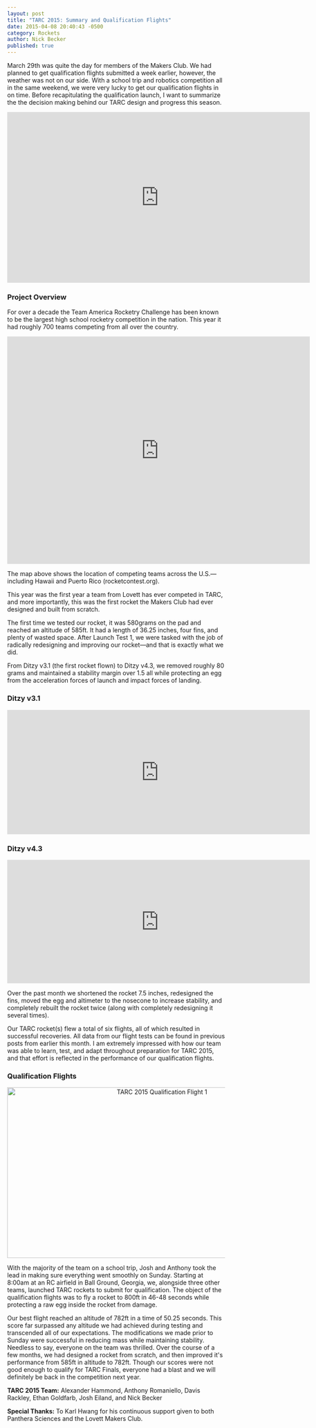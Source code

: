 ```yaml
---
layout: post
title: "TARC 2015: Summary and Qualification Flights"
date: 2015-04-08 20:40:43 -0500
category: Rockets
author: Nick Becker
published: true
---
```


March 29th was quite the day for members of the Makers Club. We had planned to get qualification flights submitted a week earlier, however, the weather was not on our side. With a school trip and robotics competition all in the same weekend, we were very lucky to get our qualification flights in on time. Before recapitulating the qualification launch, I want to summarize the the decision making behind our TARC design and progress this season.

<div align="middle">
  <iframe src="https://www.flickr.com/photos/116202023@N05/16858919788/player/" width="700" height="394" frameborder="0" allowfullscreen webkitallowfullscreen mozallowfullscreen oallowfullscreen msallowfullscreen></iframe>
</div>

### Project Overview

For over a decade the Team America Rocketry Challenge has been known to be the largest high school rocketry competition in the nation. This year it had roughly 700 teams competing from all over the country.

<div align="middle">
  <iframe width="700" height="525" scrolling="no" frameborder="no" src="https://www.google.com/fusiontables/embedviz?q=select+col12+from+1YJXZGH8wm9YqiQVysZRI2Ug2OwSKWSlygRubVRtL&amp;viz=MAP&amp;h=false&amp;lat=35.57093225299004&amp;lng=-108.42511817499997&amp;t=1&amp;z=3&amp;l=col12&amp;y=2&amp;tmplt=3&amp;hml=GEOCODABLE"></iframe>
</div>

The map above shows the location of competing teams across the U.S.—including Hawaii and Puerto Rico (rocketcontest.org).

This year was the first year a team from Lovett has ever competed in TARC, and more importantly, this was the first rocket the Makers Club had ever designed and built from scratch.

The first time we tested our rocket, it was 580grams on the pad and reached an altitude of 585ft. It had a length of 36.25 inches, four fins, and plenty of wasted space. After Launch Test 1, we were tasked with the job of radically redesigning and improving our rocket—and that is exactly what we did.

From Ditzy v3.1 (the first rocket flown) to Ditzy v4.3, we removed roughly 80 grams and maintained a stability margin over 1.5 all while protecting an egg from the acceleration forces of launch and impact forces of landing.

### Ditzy v3.1

<div align="middle">
  <iframe src="https://www.flickr.com/photos/116202023@N05/15982175394/in/set-72157650232379918/player/" width="700" height="287" frameborder="0" allowfullscreen webkitallowfullscreen mozallowfullscreen oallowfullscreen msallowfullscreen></iframe>
</div>

### Ditzy v4.3

<div align="middle">
  <iframe src="https://www.flickr.com/photos/116202023@N05/16424522214/player/" width="700" height="285" frameborder="0" allowfullscreen webkitallowfullscreen mozallowfullscreen oallowfullscreen msallowfullscreen></iframe>
</div>

Over the past month we shortened the rocket 7.5 inches, redesigned the fins, moved the egg and altimeter to the nosecone to increase stability, and completely rebuilt the rocket twice (along with completely redesigning it several times).

Our TARC rocket(s) flew a total of six flights, all of which resulted in successful recoveries. All data from our flight tests can be found in previous posts from earlier this month. I am extremely impressed with how our team was able to learn, test, and adapt throughout preparation for TARC 2015, and that effort is reflected in the performance of our qualification flights.

### Qualification Flights

<div align="middle">
  <a data-flickr-embed="true"  href="https://www.flickr.com/photos/pantherasciences/17033937846/" title="TARC 2015 Qualification Flight 1">
    <img src="https://farm8.staticflickr.com/7591/17033937846_236e71d81e_c.jpg" width="700" height="394" alt="TARC 2015 Qualification Flight 1">
  </a>
</div>

With the majority of the team on a school trip, Josh and Anthony took the lead in making sure everything went smoothly on Sunday. Starting at 8:00am at an RC airfield in Ball Ground, Georgia, we, alongside three other teams, launched TARC rockets to submit for qualification. The object of the qualification flights was to fly a rocket to 800ft in 46-48 seconds while protecting a raw egg inside the rocket from damage.

Our best flight reached an altitude of 782ft in a time of 50.25 seconds. This score far surpassed any altitude we had achieved during testing and transcended all of our expectations. The modifications we made prior to Sunday were successful in reducing mass while maintaining stability. Needless to say, everyone on the team was thrilled. Over the course of a few months, we had designed a rocket from scratch, and then improved it's performance from 585ft in altitude to 782ft. Though our scores were not good enough to qualify for TARC Finals, everyone had a blast and we will definitely be back in the competition next year.

**TARC 2015 Team:** Alexander Hammond, Anthony Romaniello, Davis Rackley, Ethan Goldfarb, Josh Eiland, and Nick Becker

**Special Thanks:** To Karl Hwang for his continuous support given to both Panthera Sciences and the Lovett Makers Club.
